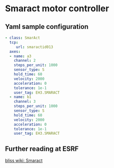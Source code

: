 # Smaract motor controller


## Yaml sample configuration

```YAML
- class: SmarAct
  tcp:
     url: smaractid013
  axes:
  - name: a3
    channel: 2
    steps_per_unit: 1000
    sensor_type: S
    hold_time: 60
    velocity: 2000
    acceleration: 0
    tolerance: 1e-1
    user_tag: EH3.SMARACT
  - name: b1
    channel: 3
    steps_per_unit: 1000
    sensor_type: S
    hold_time: 60
    velocity: 2000
    acceleration: 0
    tolerance: 1e-1
    user_tag: EH3.SMARACT

```

## Further reading at ESRF
[bliss wiki: Smaract](http://wikiserv.esrf.fr/bliss/index.php/Smaract)
